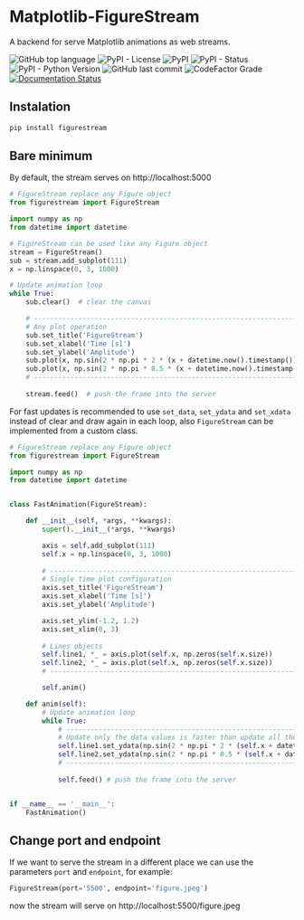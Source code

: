 # Matplotlib-FigureStream

A backend for serve Matplotlib animations as web streams.

![GitHub top language](https://img.shields.io/github/languages/top/un-gcpds/matplotlib-figurestream?)
![PyPI - License](https://img.shields.io/pypi/l/figurestream?)
![PyPI](https://img.shields.io/pypi/v/figurestream?)
![PyPI - Status](https://img.shields.io/pypi/status/figurestream?)
![PyPI - Python Version](https://img.shields.io/pypi/pyversions/figurestream?)
![GitHub last commit](https://img.shields.io/github/last-commit/un-gcpds/matplotlib-figurestream?)
![CodeFactor Grade](https://img.shields.io/codefactor/grade/github/UN-GCPDS/matplotlib-figurestream?)
[![Documentation Status](https://readthedocs.org/projects/figurestream/badge/?version=latest)](https://figurestream.readthedocs.io/en/latest/?badge=latest)

## Instalation


```python
pip install figurestream
```

## Bare minimum

By default, the stream serves on http://localhost:5000


```python
# FigureStream replace any Figure object 
from figurestream import FigureStream

import numpy as np
from datetime import datetime

# FigureStream can be used like any Figure object
stream = FigureStream()
sub = stream.add_subplot(111)
x = np.linspace(0, 3, 1000)

# Update animation loop
while True:
    sub.clear()  # clear the canvas

    # ------------------------------------------------------------------------
    # Any plot operation 
    sub.set_title('FigureStream')
    sub.set_xlabel('Time [s]')
    sub.set_ylabel('Amplitude')
    sub.plot(x, np.sin(2 * np.pi * 2 * (x + datetime.now().timestamp())))
    sub.plot(x, np.sin(2 * np.pi * 0.5 * (x + datetime.now().timestamp())))
    # ------------------------------------------------------------------------
    
    stream.feed()  # push the frame into the server
```

For fast updates is recommended to use `set_data`, `set_ydata` and `set_xdata` instead of clear and draw again in each loop, also `FigureStream` can be implemented from a custom class.


```python
# FigureStream replace any Figure object
from figurestream import FigureStream

import numpy as np
from datetime import datetime


class FastAnimation(FigureStream):

    def __init__(self, *args, **kwargs):
        super().__init__(*args, **kwargs)

        axis = self.add_subplot(111)
        self.x = np.linspace(0, 3, 1000)
        
        # ------------------------------------------------------------------------
        # Single time plot configuration
        axis.set_title('FigureStream')
        axis.set_xlabel('Time [s]')
        axis.set_ylabel('Amplitude')

        axis.set_ylim(-1.2, 1.2)
        axis.set_xlim(0, 3)
        
        # Lines objects
        self.line1, *_ = axis.plot(self.x, np.zeros(self.x.size))
        self.line2, *_ = axis.plot(self.x, np.zeros(self.x.size))
        # ------------------------------------------------------------------------

        self.anim()

    def anim(self):
        # Update animation loop
        while True:
            # ------------------------------------------------------------------------
            # Update only the data values is faster than update all the plot
            self.line1.set_ydata(np.sin(2 * np.pi * 2 * (self.x + datetime.now().timestamp())))
            self.line2.set_ydata(np.sin(2 * np.pi * 0.5 * (self.x + datetime.now().timestamp())))
            # ------------------------------------------------------------------------
            
            self.feed() # push the frame into the server


if __name__ == '__main__':
    FastAnimation()
```

## Change port and endpoint

If we want to serve the stream in a different place we can use the parameters `port` and `endpoint`, for example:


```python
FigureStream(port='5500', endpoint='figure.jpeg')
```

now the stream will serve on http://localhost:5500/figure.jpeg
